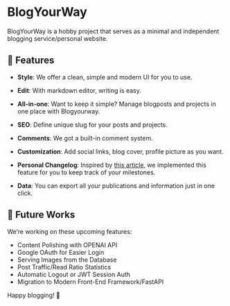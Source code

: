# BlogYourWay

BlogYourWay is a hobby project that serves as a minimal and independent blogging service/personal website.

## 🚀 Features

- **Style**: We offer a clean, simple and modern UI for you to use.

- **Edit**: With markdown editor, writing is easy.

- **All-in-one**: Want to keep it simple? Manage blogposts and projects in one place with Blogyourway.

- **SEO**: Define unique slug for your posts and projects.

- **Comments**: We got a built-in comment system.

- **Customization**: Add social links, blog cover, profile picture as you want.

- **Personal Changelog**: Inspired by [this article](https://brianlovin.com/writing/make-a-personal-changelog), we implemented this feature for you to keep track of your milestones.

- **Data**: You can export all your publications and information just in one click.

## 🌙 Future Works

We’re working on these upcoming features:

- Content Polishing with OPENAI API
- Google OAuth for Easier Login
- Serving Images from the Database
- Post Traffic/Read Ratio Statistics
- Automatic Logout or JWT Session Auth
- Migration to Modern Front-End Framework/FastAPI

Happy blogging! 🎉
